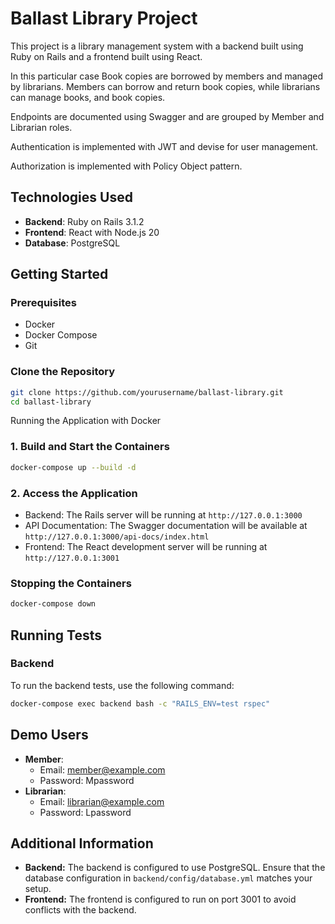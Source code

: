 # Ballast Library Project

This project is a library management system with a backend built using Ruby on Rails and a frontend built using React.

In this particular case Book copies are borrowed by members and managed by librarians. Members can borrow and return book copies, while librarians can manage books, and book copies.

Endpoints are documented using Swagger and are grouped by Member and Librarian roles.

Authentication is implemented with JWT and devise for user management.

Authorization is implemented with Policy Object pattern.

## Technologies Used

- **Backend**: Ruby on Rails 3.1.2
- **Frontend**: React with Node.js 20
- **Database**: PostgreSQL

## Getting Started

### Prerequisites

- Docker
- Docker Compose
- Git

### Clone the Repository

```sh
git clone https://github.com/yourusername/ballast-library.git
cd ballast-library
```

Running the Application with Docker

### 1. Build and Start the Containers

```sh
docker-compose up --build -d
```

### 2. Access the Application

- Backend: The Rails server will be running at `http://127.0.0.1:3000`
- API Documentation: The Swagger documentation will be available at `http://127.0.0.1:3000/api-docs/index.html`
- Frontend: The React development server will be running at `http://127.0.0.1:3001`

### Stopping the Containers

```sh
docker-compose down
```

## Running Tests

### Backend

To run the backend tests, use the following command:
```sh
docker-compose exec backend bash -c "RAILS_ENV=test rspec"
```

## Demo Users

- **Member**:
  - Email: member@example.com
  - Password: Mpassword
- **Librarian**:
  - Email: librarian@example.com
  - Password: Lpassword

## Additional Information

- **Backend:** The backend is configured to use PostgreSQL. Ensure that the database configuration in `backend/config/database.yml` matches your setup.
- **Frontend:** The frontend is configured to run on port 3001 to avoid conflicts with the backend.
